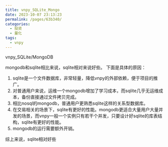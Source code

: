 ```yaml
---
title: vnpy_SQLite_Mongo
date: 2023-10-07 23:13:23
permalink: /pages/63b340/
categories:
  - 投资
  - 量化
tags:
  - vnpy
---
```

vnpy_SQLite/MongoDB

mongodb和sqlite相比来说，sqlite相对来说好些。
下面是具体的原因：

1. sqlite是一个文件数据库，非常轻量，降低vnpy的外部依赖，便于项目的推广。
2. 对普通用户来说，运维一个mongodb增加了学习成本，而sqlite几乎无运维成本，备份直接通过文件拷贝完成。
3. 相比nosql的mongodb，普通用户更熟悉sqlite这样的关系型数据库。
4. 在交易相关的场景下，sqlite有更好的性能。mongodb更适合大量用户大量并发的场景，而vnpy一般一个实例只有若干个并发，只要设计好sqlite的库表结构，sqlite有更好的性能。
5. mongodb的运行需要额外开销。

综上来说，sqlite相对好些